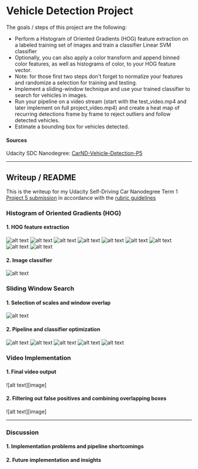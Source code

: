 # **Vehicle Detection Project**

The goals / steps of this project are the following:

* Perform a Histogram of Oriented Gradients (HOG) feature extraction on a labeled training set of images and train a classifier Linear SVM classifier
* Optionally, you can also apply a color transform and append binned color features, as well as histograms of color, to your HOG feature vector.
* Note: for those first two steps don't forget to normalize your features and randomize a selection for training and testing.
* Implement a sliding-window technique and use your trained classifier to search for vehicles in images.
* Run your pipeline on a video stream (start with the test_video.mp4 and later implement on full project_video.mp4) and create a heat map of recurring detections frame by frame to reject outliers and follow detected vehicles.
* Estimate a bounding box for vehicles detected.

[//]: # (Image References)

[image1]: ./output_images/fig1_classData.png "Dataset"
[image2]: ./output_images/fig2.1_HOG.png "HOG"
[image3]: ./output_images/fig2.2-1_HOGsample.png "HOG, cspace sample"
[image4]: ./output_images/fig2.2-1_HOGcspace.png "HOG, cspace variation"
[image5]: ./output_images/fig2.3-1_HOGsample.png "HOG, orient sample"
[image6]: ./output_images/fig2.3-2_HOGorient.png "HOG, orient variation"
[image7]: ./output_images/fig2.4-1_HOGsample.png "HOG, pix per cell sample"
[image8]: ./output_images/fig2.4-2_HOGppc.png "HOG, pix per cell variation"
[image9]: ./output_images/fig2.5-1_HOGsample.png "HOG, cell per block sample"
[image10]: ./output_images/fig2.5-2_HOGcpb.png "HOG, cell per block variation"
[image11]: ./output_images/fig3.1_windows.png "Search windows"
[image12]: ./output_images/fig3.2_carsBoxes.png "Car matches"
[image13]: ./output_images/fig4.1_heatmap.png "Heat map"
[image14]: ./output_images/fig4.2_threshmap.png "Threshold map"
[image15]: ./output_images/fig4.3_carsDetected.png "Detected cars"
[image16]: ./output_images/fig5_imagesCarsDetected.png "Detected cars in test images"

#### Sources 
Udacity SDC Nanodegree: [CarND-Vehicle-Detection-P5](https://github.com/udacity/CarND-Vehicle-Detection)


---

## Writeup / README

This is the writeup for my Udacity Self-Driving Car Nanodegree Term 1 [Project 5 submission]() in accordance with the [rubric guidelines](https://review.udacity.com/#!/rubrics/513/view)


### Histogram of Oriented Gradients (HOG)

#### 1. HOG feature extraction

![alt text][image2]
![alt text][image3] ![alt text][image4]
![alt text][image5] ![alt text][image6]
![alt text][image7] ![alt text][image8]
![alt text][image9] ![alt text][image10]

#### 2. Image classifier

![alt text][image1]


### Sliding Window Search

#### 1. Selection of scales and window overlap

![alt text][image11]

#### 2. Pipeline and classifier optimization

![alt text][image12]
![alt text][image13]
![alt text][image14]
![alt text][image15]
![alt text][image16]


### Video Implementation

#### 1. Final video output

![alt text][image]

#### 2. Filtering out false positives and combining overlapping boxes

![alt text][image]


---

### Discussion

#### 1. Implementation problems and pipeline shortcomings


#### 2. Future implementation and insights

